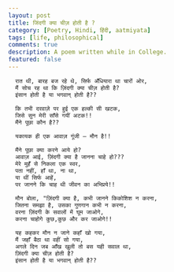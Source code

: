 ```yaml
---
layout: post
title: जिंदगी क्या चीज़ होती है ?
category: [Poetry, Hindi, हिंदी, aatmiyata]
tags: [life, philosophical]
comments: true
description: A poem written while in College. 
featured: false
---
```


      रात थी, बारह बज रहे थे, सिर्फ अँधियारा था चारों ओर,
      मैं सोच रह था कि ज़िंदगी क्या चीज़ होती है?
      इंसान होती है या भगवान् होती है??

      कि तभी दरवाज़े पर हुई एक हल्की सी खटक,
      जिसे सुन मेरी साँसे गयीं अटक!!
      मैंने पूछा कौन है??

      यकायक ही एक आवाज़ गूंजी – मौन है!!

      मैंने पूछा क्या करने आये हो?
      आवाज़ आई, ज़िंदगी क्या है जानना चाहे हो???
      मेरे मुहँ से निकला एक स्वर,
      पता नहीं, हाँ था, ना था,
      या थीं सिर्फ आहें,
      पर जानने कि चाह थी जीवन का अभिप्रये!!

      मौन बोला, "ज़िंदगी क्या है, कभी जानने किकोशिश न करना,
      जितना समझा है, उसका गुणगान कभी न करना,
      वरना ज़िंदगी के सवालों में घूम जाओगे,
      करना चाहोगे कुछ,कुछ और कर जाओगे!!

      यह कहकर मौन न जाने कहाँ खो गया,
      मैं जहाँ बैठा था वहीं सो गया,
      अगले दिन जब आँख खुली तो बस यही सवाल था,
      ज़िंदगी क्या चीज़ होती है?
      इंसान होती है या भगवान् होती है??